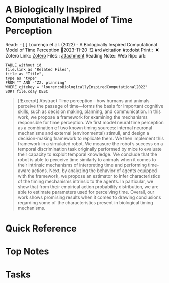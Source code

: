 
# A Biologically Inspired Computational Model of Time Perception
Read:: - [ ] Lourenço et al. (2022) - A Biologically Inspired Computational Model of Time Perception 🛫2023-11-20 !!2 #rd #citation #todoist
Print::  ❌
Zotero Link:: [Zotero](zotero://select/library/items/3HV63JX4) 
Files:: [attachment](<file:///C:/Users/michaelt/Insync/m@tarlton.info/Google%20Drive/06.%20Zotero/storage/76ZG9T2T/9570769.html>)
Reading Note::
Web Rip::
url:: 

```dataview
TABLE without id
file.link as "Related Files",
title as "Title",
type as "type"
FROM "" AND -"ZZ. planning"
WHERE citekey = "lourencoBiologicallyInspiredComputational2022" 
SORT file.cday DESC
```

> [!Excerpt] Abstract
> Time perception—how humans and animals perceive the passage of time—forms the basis for important cognitive skills, such as decision making, planning, and communication. In this work, we propose a framework for examining the mechanisms responsible for time perception. We first model neural time perception as a combination of two known timing sources: internal neuronal mechanisms and external (environmental) stimuli, and design a decision-making framework to replicate them. We then implement this framework in a simulated robot. We measure the robot’s success on a temporal discrimination task originally performed by mice to evaluate their capacity to exploit temporal knowledge. We conclude that the robot is able to perceive time similarly to animals when it comes to their intrinsic mechanisms of interpreting time and performing time-aware actions. Next, by analyzing the behavior of agents equipped with the framework, we propose an estimator to infer characteristics of the timing mechanisms intrinsic to the agents. In particular, we show that from their empirical action probability distribution, we are able to estimate parameters used for perceiving time. Overall, our work shows promising results when it comes to drawing conclusions regarding some of the characteristics present in biological timing mechanisms.
# Quick Reference

# Top Notes

# Tasks






















